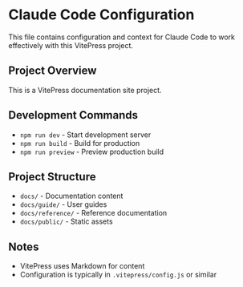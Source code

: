 # Claude Code Configuration

This file contains configuration and context for Claude Code to work effectively with this VitePress project.

## Project Overview
This is a VitePress documentation site project.

## Development Commands
- `npm run dev` - Start development server
- `npm run build` - Build for production
- `npm run preview` - Preview production build

## Project Structure
- `docs/` - Documentation content
- `docs/guide/` - User guides
- `docs/reference/` - Reference documentation
- `docs/public/` - Static assets

## Notes
- VitePress uses Markdown for content
- Configuration is typically in `.vitepress/config.js` or similar